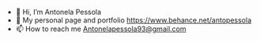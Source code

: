 - 👋 Hi, I’m Antonela Pessola
- 🔭 My personal page and portfolio https://www.behance.net/antopessola
- 📫 How to reach me Antonelapessola93@gmail.com

<!---
Antonelapes/Antonelapes is a ✨ special ✨ repository because its `README.md` (this file) appears on your GitHub profile.
You can click the Preview link to take a look at your changes.
--->
